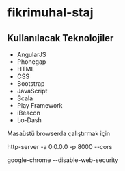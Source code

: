 fikrimuhal-staj
===============

Kullanılacak Teknolojiler
-------------------------
- AngularJS
- Phonegap
- HTML
- CSS
- Bootstrap
- JavaScript
- Scala
- Play Framework
- iBeacon
- Lo-Dash

Masaüstü browserda çalıştırmak için

http-server -a 0.0.0.0 -p 8000 --cors

google-chrome --disable-web-security